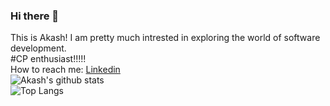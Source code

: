 ### Hi there 👋
This is Akash! I am pretty much intrested in exploring the world of software development.\
#CP enthusiast!!!!!\
How to reach me: [Linkedin](https://www.linkedin.com/in/akash-chodankar-9a395379/)\
![Akash's github stats](https://github-readme-stats.vercel.app/api?username=avc9&theme=chartreuse-dark&show_icons=true)\
![Top Langs](https://github-readme-stats.vercel.app/api/top-langs/?username=avc9&theme=great-gatsby)
 
<!--
**avc9/avc9** is a ✨ _special_ ✨ repository because its `README.md` (this file) appears on your GitHub profile.

Here are some ideas to get you started:

- 🔭 I’m currently working on ...
- 🌱 I’m currently learning ...
- 👯 I’m looking to collaborate on ...
- 🤔 I’m looking for help with ...
- 💬 Ask me about ...
📫 How to reach me: Linkedin (https://www.linkedin.com/in/akash-chodankar-9a395379/)
- 😄 Pronouns: ...
- ⚡ Fun fact: ...
-->
